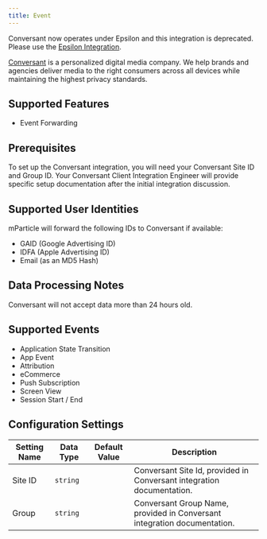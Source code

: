 ```yaml
---
title: Event
---
```


<aside>Conversant now operates under Epsilon and this integration is deprecated. Please use the <a href="/integrations/epsilon/event/">Epsilon Integration</a>.</aside>

[Conversant](http://www.conversantmedia.com) is a personalized digital media company. We help brands and agencies deliver media to the right consumers across all devices while maintaining the highest privacy standards.

## Supported Features

* Event Forwarding

## Prerequisites

To set up the Conversant integration, you will need your Conversant Site ID and Group ID. Your Conversant Client Integration Engineer will provide specific setup documentation after the initial integration discussion.

## Supported User Identities

mParticle will forward the following IDs to Conversant if available:

* GAID (Google Advertising ID)
* IDFA (Apple Advertising ID)
* Email (as an MD5 Hash)

## Data Processing Notes

Conversant will not accept data more than 24 hours old.

## Supported Events

* Application State Transition
* App Event
* Attribution
* eCommerce
* Push Subscription
* Screen View
* Session Start / End

## Configuration Settings


| Setting Name| Data Type | Default Value | Description |
|---|---|---|---|
| Site ID | `string` | | Conversant Site Id, provided in Conversant integration documentation. 
| Group | `string` | | Conversant Group Name, provided in Conversant integration documentation. |